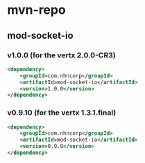 mvn-repo
========

## mod-socket-io 

### v1.0.0 (for the vertx 2.0.0-CR3)

```xml
<dependency>
    <groupId>com.nhncorp</groupId>
    <artifactId>mod-socket-io</artifactId>
    <version>1.0.0</version>
</dependency>
```

### v0.9.10 (for the vertx 1.3.1.final)

```xml
<dependency>
    <groupId>com.nhncorp</groupId>
    <artifactId>mod-socket-io</artifactId>
    <version>0.9.8</version>
</dependency>
```
